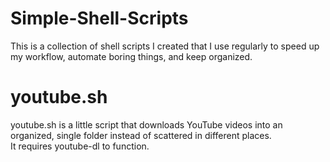 # Simple-Shell-Scripts

This is a collection of shell scripts I created that I use regularly to speed up my workflow, automate boring things, and keep organized.  

# youtube.sh  
youtube.sh is a little script that downloads YouTube videos into an organized, single folder instead of scattered in different places.  
It requires youtube-dl to function.  

# 
